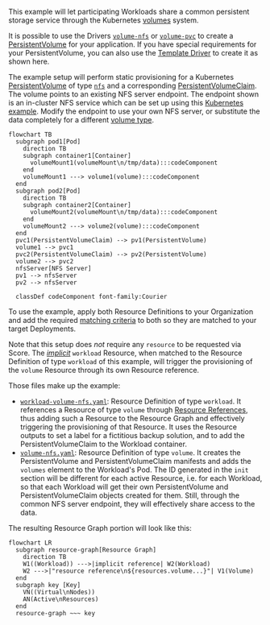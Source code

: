 This example will let participating Workloads share a common persistent storage service through the Kubernetes [volumes](https://kubernetes.io/docs/concepts/storage/volumes) system.

It is possible to use the Drivers [`volume-nfs`](https://developer.humanitec.com/integration-and-extensions/drivers/volume-driver/network-file-system/) or [`volume-pvc`](https://developer.humanitec.com/integration-and-extensions/drivers/volume-driver/persistent-volume-claim/) to create a [PersistentVolume](https://kubernetes.io/docs/concepts/storage/persistent-volumes/) for your application. If you have special requirements for your PersistentVolume, you can also use the [Template Driver](https://developer.humanitec.com/integration-and-extensions/drivers/generic-drivers/template/) to create it as shown here.

The example setup will perform static provisioning for a Kubernetes [PersistentVolume](https://kubernetes.io/docs/concepts/storage/persistent-volumes/) of type [`nfs`](https://kubernetes.io/docs/concepts/storage/volumes/#nfs) and a corresponding [PersistentVolumeClaim](https://kubernetes.io/docs/concepts/storage/persistent-volumes/#persistentvolumeclaims). The volume points to an existing NFS server endpoint. The endpoint shown is an in-cluster NFS service which can be set up using this [Kubernetes example](https://github.com/kubernetes/examples/tree/master/staging/volumes/nfs). Modify the endpoint to use your own NFS server, or substitute the data completely for a different [volume type](https://kubernetes.io/docs/concepts/storage/volumes/#volume-types).

```mermaid
flowchart TB
  subgraph pod1[Pod]
    direction TB
    subgraph container1[Container]
      volumeMount1(volumeMount\n/tmp/data):::codeComponent
    end
    volumeMount1 ---> volume1(volume):::codeComponent
  end
  subgraph pod2[Pod]
    direction TB
    subgraph container2[Container]
      volumeMount2(volumeMount\n/tmp/data):::codeComponent
    end
    volumeMount2 ---> volume2(volume):::codeComponent
  end
  pvc1(PersistentVolumeClaim) --> pv1(PersistentVolume)
  volume1 --> pvc1
  pvc2(PersistentVolumeClaim) --> pv2(PersistentVolume)
  volume2 --> pvc2
  nfsServer[NFS Server]
  pv1 --> nfsServer
  pv2 --> nfsServer

  classDef codeComponent font-family:Courier
```

To use the example, apply both Resource Definitions to your Organization and add the required [matching criteria](https://developer.humanitec.com/platform-orchestrator/resources/resource-definitions/#matching-criteria) to both so they are matched to your target Deployments.

Note that this setup does _not_ require any `resource` to be requested via Score. The [_implicit_](https://developer.humanitec.com/platform-orchestrator/reference/resource-types/#resource-type-use) `workload` Resource, when matched to the Resource Definition of type `workload` of this example, will trigger the provisioning of the `volume` Resource through its own Resource reference.

Those files make up the example:

- [`workload-volume-nfs.yaml`](workload-volume-nfs.yaml): Resource Definition of type `workload`. It references a Resource of type `volume` through [Resource References](https://developer.humanitec.com/platform-orchestrator/resources/resource-graph/#resource-references), thus adding such a Resource to the Resource Graph and effectively triggering the provisioning of that Resource. It uses the Resource outputs to set a label for a fictitious backup solution, and to add the PersistentVolumeClaim to the Workload container.
- [`volume-nfs.yaml`](volume-nfs.yaml): Resource Definition of type `volume`. It creates the PersistentVolume and PersistentVolumeClaim manifests and adds the `volumes` element to the Workload's Pod. The ID generated in the `init` section will be different for each active Resource, i.e. for each Workload, so that each Workload will get their own PersistentVolume and PersistentVolumeClaim objects created for them. Still, through the common NFS server endpoint, they will effectively share access to the data.

The resulting Resource Graph portion will look like this:

```mermaid
flowchart LR
  subgraph resource-graph[Resource Graph]
    direction TB
    W1((Workload)) --->|implicit reference| W2(Workload)
    W2 --->|"resource reference\n${resources.volume...}"| V1(Volume)
  end
  subgraph key [Key]
    VN((Virtual\nNodes))
    AN(Active\nResources)
  end
  resource-graph ~~~ key
```
